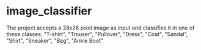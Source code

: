# image_classifier
The project accepts a 28x28 pixel image as input and classifies it in one of these classes: "T-shirt", "Trouser", "Pullover", "Dress", "Coat", "Sandal", "Shirt", "Sneaker", "Bag", "Ankle Boot"
